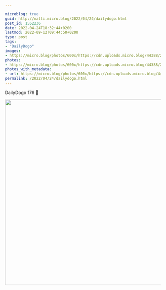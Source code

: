 ```yaml
---

microblog: true
guid: http://matti.micro.blog/2022/04/24/dailydogo.html
post_id: 1552236
date: 2022-04-24T18:32:44+0200
lastmod: 2022-09-12T09:44:50+0200
type: post
tags:
- "DailyDogo"
images:
- https://micro.blog/photos/600x/https://cdn.uploads.micro.blog/44388/2022/6dbb078497.jpg
photos:
- https://micro.blog/photos/600x/https://cdn.uploads.micro.blog/44388/2022/6dbb078497.jpg
photos_with_metadata:
- url: https://micro.blog/photos/600x/https://cdn.uploads.micro.blog/44388/2022/6dbb078497.jpg
permalink: /2022/04/24/dailydogo.html
---
```

DailyDogo 176 🐶

<img src="/media/uploads/2022/6dbb078497.jpg" width="600" height="600" alt="" />
